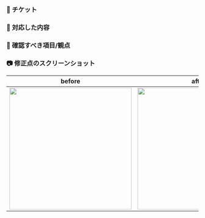 ### 🎫 チケット

<!-- チケットのリンクを貼る -->

### 📝 対応した内容

### 📝 確認すべき項目/観点

<!-- レビュアーがわかるように修正内容を書く（URL の記載もあるとなお良い） -->

### 📷 修正点のスクリーンショット

<!-- 変更有りの場合は修正前・修正後があると尚良い（無ければ消す） -->

| before                    | after                     |
| ------------------------- | ------------------------- |
| <img src="" width="320"/> | <img src="" width="320"/> |
